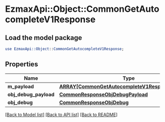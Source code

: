 # EzmaxApi::Object::CommonGetAutocompleteV1Response

## Load the model package
```perl
use EzmaxApi::Object::CommonGetAutocompleteV1Response;
```

## Properties
Name | Type | Description | Notes
------------ | ------------- | ------------- | -------------
**m_payload** | [**ARRAY[CommonGetAutocompleteV1ResponseMPayload]**](CommonGetAutocompleteV1ResponseMPayload.md) |  | 
**obj_debug_payload** | [**CommonResponseObjDebugPayload**](CommonResponseObjDebugPayload.md) |  | [optional] 
**obj_debug** | [**CommonResponseObjDebug**](CommonResponseObjDebug.md) |  | [optional] 

[[Back to Model list]](../README.md#documentation-for-models) [[Back to API list]](../README.md#documentation-for-api-endpoints) [[Back to README]](../README.md)


